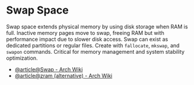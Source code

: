 # Swap Space

Swap space extends physical memory by using disk storage when RAM is full. Inactive memory pages move to swap, freeing RAM but with performance impact due to slower disk access. Swap can exist as dedicated partitions or regular files. Create with `fallocate`, `mkswap`, and `swapon` commands. Critical for memory management and system stability optimization.

- [@article@Swap - Arch Wiki](https://wiki.archlinux.org/title/Swap)
- [@article@zram (alternative) - Arch Wiki](https://wiki.archlinux.org/title/Zram)
